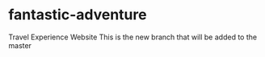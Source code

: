 # fantastic-adventure
Travel Experience Website
This is the new branch that will be added to the master
